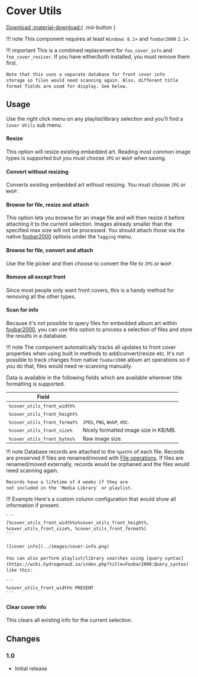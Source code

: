 # Cover Utils
[Download :material-download:](https://github.com/marc2k3/marc2k3/releases){ .md-button }

!!! note
	This component requires at least `Windows 8.1+` and `foobar2000` `2.1+`.

!!! important
	This is a combined replacement for `foo_cover_info` and
	`foo_cover_resizer`. If you have either/both installed,
	you must remove them first.

	Note that this uses a separate database for front cover info
	storage so files would need scanning again. Also, different title
	format fields are used for display. See below.

## Usage
Use the right click menu on any playlist/library selection and you'll find
a `Cover Utils` sub menu.

#### Resize
This option will resize existing embedded art. Reading most common image
types is supported but you must choose `JPG` or `WebP` when saving.

#### Convert without resizing
Converts existing embedded art without resizing. You must choose
`JPG` or `WebP`.

#### Browse for file, resize and attach
This option lets you browse for an image file and will then resize it
before attaching it to the current selection. Images already smaller than
the specified max size will not be processed. You should attach those
via the native [foobar2000](https://www.foobar2000.org) options under the
`Tagging` menu.

#### Browse for file, convert and attach
Use the file picker and then choose to convert the file to `JPG` or `WebP`.

#### Remove all except front
Since most people only want front covers, this is a handy method for
removing all the other types.

#### Scan for info
Because it's not possible to query files for embedded album art within
[foobar2000](https://www.foobar2000.org), you can use this option
to process a selection of files and store the results in a database.

!!! note
	The component automatically tracks all updates to front cover
	properties when using built in methods to add/convert/resize etc.
	It's not possible to track changes from native `foobar2000` album art
	operations so if you do that, files would need re-scanning
	manually.

Data is available in the following fields which are available wherever
title formatting is supported.

|Field||
|---|---|
|`%cover_utils_front_width%`|
|`%cover_utils_front_height%`|
|`%cover_utils_front_format%`|`JPEG`, `PNG`, `WebP`, etc.|
|`%cover_utils_front_size%`|Nicely formatted image size in KB/MB.|
|`%cover_utils_front_bytes%`|Raw image size.|

!!! note
	Database records are attached to the `%path%` of each file. Records
	are preserved if files are renamed/moved with [File operations](https://wiki.hydrogenaud.io/index.php?title=Foobar2000:File_operations).
	If files are renamed/moved externally, records would be orphaned and the files would need
	scanning again.

	Records have a lifetime of 4 weeks if they are
	not included in the `Media Library` or playlist.

!!! Example
	Here's a custom column configuration that would show all information
	if present.

	```
	[%cover_utils_front_width%x%cover_utils_front_height%, %cover_utils_front_size%, %cover_utils_front_format%]
	```

	![cover info](../images/cover-info.png)

	You can also perform playlist/library searches using [query syntax](https://wiki.hydrogenaud.io/index.php?title=Foobar2000:Query_syntax) like this:

	```
	%cover_utils_front_width% PRESENT
	```

#### Clear cover info
This clears all existing info for the current selection.

## Changes

### 1.0
- Initial release

